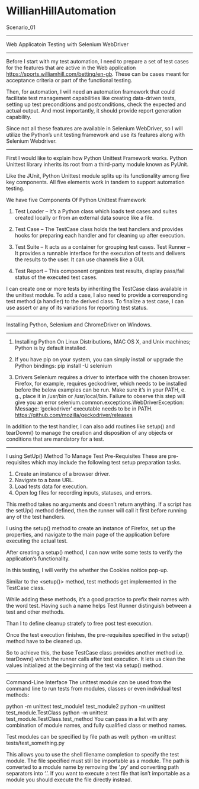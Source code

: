# WillianHillAutomation
Scenario_01

*************************************************
Web Applicatoin Testing with Selenium WebDriver
*************************************************
Before I start with my test automation, I need to prepare a set of test cases for the features 
that are active in the Web application https://sports.williamhill.com/betting/en-gb. 
These can be cases meant for acceptance criteria or part of the functional testing.

Then, for automation, I will need an automation framework that could facilitate test management capabilities like 
creating data-driven tests, setting up test preconditions and postconditions, check the expected and actual output. 
And most importantly, it should provide report generation capability.

Since not all these features are available in Selenium WebDriver, so I will utilize the Python’s unit testing framework and use 
its features along with Selenium Webdriver.

*************************************************

First I would like to explain how Python Unittest Framework works.
Python Unittest library inherits its root from a third-party module known as PyUnit.

Like the JUnit, Python Unittest module splits up its functionality among five key components. All five elements work in tandem to 
support automation testing. 

We have five Components Of Python Unittest Framework

1. Test Loader – It’s a Python class which loads test cases and suites created locally or from an 
external data source like a file. 

2. Test Case – The TestCase class holds the test handlers and provides hooks for preparing each 
handler and for cleaning up after execution.

3. Test Suite – It acts as a container for grouping test cases.
Test Runner – It provides a runnable interface for the execution of tests and delivers the results to the user. 
It can use channels like a GUI.

4. Test Report – This component organizes test results, display pass/fail 
status of the executed test cases.


I can create one or more tests by inheriting the TestCase class 
available in the unittest module. To add a case, I also need 
to provide a corresponding test method (a handler) to the derived class. 
To finalize a test case, I can use assert or any of its 
variations for reporting test status.


********************************************************
Installing Python, Selenium and ChromeDriver on Windows.
********************************************************
1. Installing Python
On Linux Distributions, MAC OS X, and Unix machines; Python is by default installed.

2. If you have pip on your system, you can simply install or upgrade the Python bindings:
pip install -U selenium

3. Drivers
Selenium requires a driver to interface with the chosen browser. Firefox, for example, requires geckodriver, which needs to be 
installed before the below examples can be run. 
Make sure it’s in your PATH, e. g., place it in /usr/bin or /usr/local/bin.
Failure to observe this step will give you an error selenium.common.exceptions.WebDriverException: Message: ‘geckodriver’ executable 
needs to be in PATH.
https://github.com/mozilla/geckodriver/releases

 
In addition to the test handler, I can also add routines like setup() and tearDown() to manage the creation and disposition of any objects or conditions that are mandatory for a test.

****************************************************************************************

I using SetUp() Method To Manage Test Pre-Requisites
These are pre-requisites which may include the following test setup preparation tasks.

1. Create an instance of a browser driver.
2. Navigate to a base URL.
3. Load tests data for execution.
4. Open log files for recording inputs, statuses, and errors.

This method takes no arguments and doesn’t return anything. If a script has the setUp() method defined, then the runner 
will call it first before running any of the test handlers.

I using the setup() method to create an instance of Firefox, set up the properties, and navigate to 
the main page of the application before executing the actual test.

After creating a setup() method, I can now write some tests to verify
the application’s functionality. 

In this testing, I will verify the whether the Cookies noitice pop-up.

Similar to the <setup()> method, test methods get implemented in the 
TestCase class. 

While adding these methods, it’s a good practice to prefix their names
with the word test. Having such a name helps Test Runner distinguish between a 
test and other methods. 

Than I to define cleanup stratefy to free post test execution.

Once the test execution finishes, the pre-requisites specified in 
the setup() method have to be cleaned up.

So to achieve this, the base TestCase class provides another method i.e. 
tearDown() which the runner calls after test execution. 
It lets us clean the values initialized at the 
beginning of the test via setup() method.



******************************************************************************

Command-Line Interface
The unittest module can be used from the command line to run tests from modules, classes or even individual test methods:

python -m unittest test_module1 test_module2
python -m unittest test_module.TestClass
python -m unittest test_module.TestClass.test_method
You can pass in a list with any combination of module names, and fully qualified class or method names.

Test modules can be specified by file path as well:
python -m unittest tests/test_something.py

This allows you to use the shell filename completion to specify the test module. The file specified must still be importable as a module. The path is converted to a module name by removing the ‘.py’ and converting path separators into ‘.’. If you want to execute a test file that isn’t importable as a module you should execute the file directly instead.











































